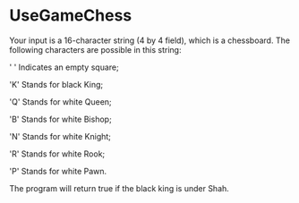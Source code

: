# UseGameChess

Your input is a 16-character string (4 by 4 field), which is a chessboard. The following characters are possible in this string: 

' '  Indicates an empty square;

'K'  Stands for black King;

'Q'  Stands for white Queen;

'B'  Stands for white Bishop;

'N'  Stands for white Knight;

'R'  Stands for white Rook;

'P'  Stands for white Pawn. 

The program will return true if the black king is under Shah.
